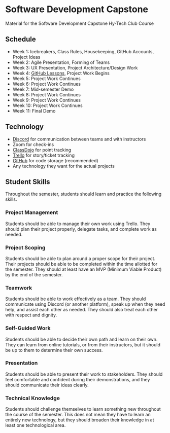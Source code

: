 # Software Development Capstone
Material for the Software Development Capstone Hy-Tech Club Course

## Schedule
- Week 1: Icebreakers, Class Rules, Housekeeping, GitHub Accounts, Project Ideas
- Week 2: Agile Presentation, Forming of Teams
- Week 3: UX Presentation, Project Architecture/Design Work
- Week 4: [GitHub Lessons](GitLesson/), Project Work Begins
- Week 5: Project Work Continues
- Week 6: Project Work Continues
- Week 7: Mid-semester Demo
- Week 8: Project Work Continues
- Week 9: Project Work Continues
- Week 10: Project Work Continues
- Week 11: Final Demo

## Technology
- [Discord](https://discord.com/channels/755095534922105002/755095534922105006) for communication between teams and with instructors
- Zoom for check-ins
- [ClassDojo](https://teach.classdojo.com/#/classes/5f60a53160fe6237fa76c0f3/points) for point tracking
- [Trello](https://trello.com/) for story/ticket tracking
- [GitHub](https://github.com/) for code storage (recommended)
- Any technology they want for the actual projects

## Student Skills
Throughout the semester, students should learn and practice the following skills.

### Project Management
Students should be able to manage their own work using Trello. They should plan their project properly, delegate tasks, and complete work as needed.

### Project Scoping
Students should be able to plan around a proper scope for their project. Their projects should be able to be completed within the time allotted for the semester. They should at least have an MVP (Minimum Viable Product) by the end of the semester.

### Teamwork
Students should be able to work effectively as a team. They should communicate using Discord (or another platform), speak up when they need help, and assist each other as needed. They should also treat each other with respect and dignity.

### Self-Guided Work
Students should be able to decide their own path and learn on their own. They can learn from online tutorials, or from their instructors, but it should be up to them to determine their own success.

### Presentation
Students should be able to present their work to stakeholders. They should feel comfortable and confident during their demonstrations, and they should communicate their ideas clearly.

### Technical Knowledge
Students should challenge themselves to learn something new throughout the course of the semester. This does not mean they have to learn an entirely new technology, but they should broaden their knowledge in at least one technological area.
